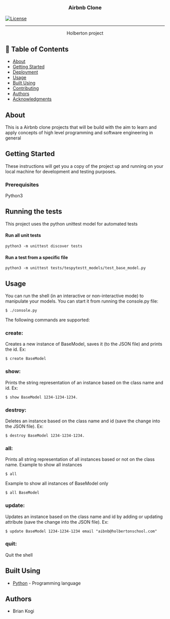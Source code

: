 <h3 align="center">Airbnb Clone</h3>

[![License](https://img.shields.io/badge/license-MIT-blue.svg)](/LICENSE)

---

<p align="center"> Holberton project
    <br> 
</p>

## 📝 Table of Contents

- [About](#about)
- [Getting Started](#getting_started)
- [Deployment](#deployment)
- [Usage](#usage)
- [Built Using](#built_using)
- [Contributing](../CONTRIBUTING.md)
- [Authors](#authors)
- [Acknowledgments](#acknowledgement)

## About <a name = "about"></a>

This is a Airbnb clone projects that will be build with the aim to learn and apply concepts of high level programming and software engineering in general

## Getting Started <a name = "getting_started"></a>

These instructions will get you a copy of the project up and running on your local machine for development and testing purposes.

### Prerequisites

Python3

## Running the tests <a name = "tests"></a>

This project uses the python unittest model for automated tests


#### Run all unit tests
`python3 -m unittest discover tests`

#### Run a test from a specific file
`python3 -m unittest tests/tespytestt_models/test_base_model.py`

## Usage <a name="usage"></a>

You can run the shell (in an interactive or non-interactive mode) to manipulate your models.
You can start it from running the console.py file:

```
$ ./console.py
```

The following commands are supported:

### create: 
  Creates a new instance of BaseModel, saves it (to the JSON file) and prints the id. 
  Ex: 
  ```
  $ create BaseModel
  ```

### show: 
  Prints the string representation of an instance based on the class name and id. 
  Ex: 
  ```
  $ show BaseModel 1234-1234-1234.
  ```

### destroy:
  Deletes an instance based on the class name and id (save the change into the JSON file). 
  Ex:
  ```
  $ destroy BaseModel 1234-1234-1234.
  ```

### all:
  Prints all string representation of all instances based or not on the class name. 
  Example to show all instances
  ```
  $ all
  ```

  Example to show all instances of BaseModel only
  ```
  $ all BaseModel
  ```

### update:
  Updates an instance based on the class name and id by adding or updating attribute (save the change into the JSON file). 
  Ex: 
  ```
  $ update BaseModel 1234-1234-1234 email "aibnb@holbertonschool.com"
  ```

### quit:
  Quit the shell 


## Built Using <a name = "built_using"></a>

- [Python](https://www.python.org/) - Programming language

## Authors <a name = "authors"></a>

- Brian Kogi
